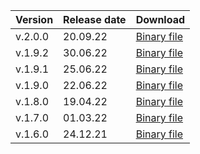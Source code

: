 Version | Release date | Download
:--- | :--- | :---
v.2.0.0 | 20.09.22 | [Binary file](https://storage.yandexcloud.net/yandexcloud-ydb/release/2.0.0/linux/amd64/ydb)
v.1.9.2 | 30.06.22 | [Binary file](https://storage.yandexcloud.net/yandexcloud-ydb/release/1.9.2/linux/amd64/ydb)
v.1.9.1 | 25.06.22 | [Binary file](https://storage.yandexcloud.net/yandexcloud-ydb/release/1.9.1/linux/amd64/ydb)
v.1.9.0 | 22.06.22 | [Binary file](https://storage.yandexcloud.net/yandexcloud-ydb/release/1.9.0/linux/amd64/ydb)
v.1.8.0 | 19.04.22 | [Binary file](https://storage.yandexcloud.net/yandexcloud-ydb/release/1.8.0/linux/amd64/ydb)
v.1.7.0 | 01.03.22 | [Binary file](https://storage.yandexcloud.net/yandexcloud-ydb/release/1.7.0/linux/amd64/ydb)
v.1.6.0 | 24.12.21 | [Binary file](https://storage.yandexcloud.net/yandexcloud-ydb/release/1.6.0/linux/amd64/ydb)
